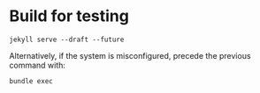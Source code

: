 # Build for testing

```
jekyll serve --draft --future
```

Alternatively, if the system is misconfigured, precede the previous command with:

```
bundle exec 
```